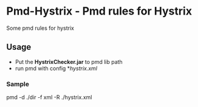 # Pmd-Hystrix - Pmd rules for Hystrix

Some pmd rules for hystrix

## Usage

* Put the **HystrixChecker.jar** to pmd lib path
* run pmd with config **hystrix.xml*

### Sample

pmd -d ./dir -f xml -R ./hystrix.xml
